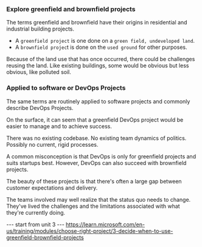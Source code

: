### Explore greenfield and brownfield projects

The terms greenfield and brownfield have their origins in residential and industrial building projects.

- A `greenfield project` is one done on a `green field, undeveloped land`. 
- A `brownfield projec`t is done on the `used ground` for other purposes.

Because of the land use that has once occurred, there could be challenges reusing the land. Like existing buildings, 
some would be obvious but less obvious, like polluted soil.

### Applied to software or DevOps Projects
The same terms are routinely applied to software projects and commonly describe DevOps Projects.

On the surface, it can seem that a greenfield DevOps project would be easier to manage and to achieve success.

There was no existing codebase.
No existing team dynamics of politics. Possibly no current, rigid processes.


A common misconception is that DevOps is only for greenfield projects and suits startups best.
However, DevOps can also succeed with brownfield projects.

The beauty of these projects is that there's often a large gap between customer expectations and delivery.

The teams involved may well realize that the status quo needs to change.
They've lived the challenges and the limitations associated with what they're currently doing.


--- start from unit 3 --- 
https://learn.microsoft.com/en-us/training/modules/choose-right-project/3-decide-when-to-use-greenfield-brownfield-projects
